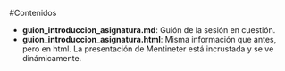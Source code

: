 #Contenidos
+ **guion_introduccion_asignatura.md**: Guión de la sesión en cuestión.
+ **guion_introduccion_asignatura.html**: Misma información que antes, pero en html. La presentación de Mentineter está incrustada y se ve dinámicamente.
